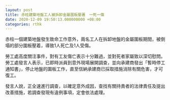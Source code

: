 ```yaml
---
layout: post
title: 赤柱建築地盤工人被拆卸金屬圍板壓著　一死一傷
date: 2020-12-09 19:50:13.000000000 +08:00
categories: rthk
---
```


赤柱一個建築地盤發生致命工作意外，兩名工人在拆卸地盤的金屬圍板期間，被倒塌的部分圍板壓着，導致1人死亡及1人受傷。

勞工處高度關注事件，對有工友傷亡表示十分難過，並對死者家屬致以深切慰問。勞工處發言人表示，已即時派員到意外現場展開調查，並向承建商發出「暫時停工通知書」，停止地盤的圍板工作，直至信納承建商已採取措施消除有關危害，才可復工。

發言人說，正全速進行調查，以確定意外成因，查找有關持責者的法律責任及提出改善措施，若調查發現有違例事項，定會依法處理。
